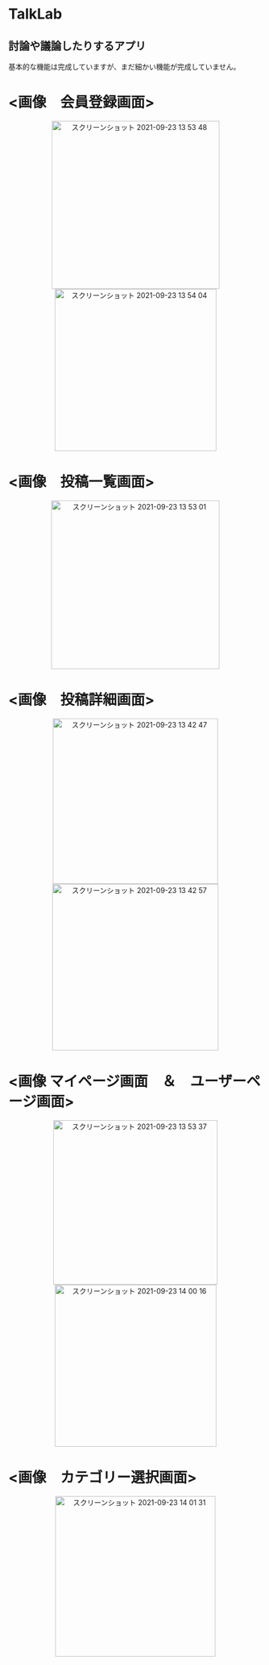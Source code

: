 # TalkLab 
<h2>討論や議論したりするアプリ</h2>
基本的な機能は完成していますが、まだ細かい機能が完成していません。


# <画像　会員登録画面>

<div align="center">
<img width="333" alt="スクリーンショット 2021-09-23 13 53 48" src="https://user-images.githubusercontent.com/67153136/134456396-4b820462-e47e-499d-b4f1-15b0163bba3a.png">
<img width="321" alt="スクリーンショット 2021-09-23 13 54 04" src="https://user-images.githubusercontent.com/67153136/134456403-0d884333-b01f-4a80-a690-9bcc0a814374.png">

</div>

# <画像　投稿一覧画面>

<div align="center">
<img width="334" alt="スクリーンショット 2021-09-23 13 53 01" src="https://user-images.githubusercontent.com/67153136/134456973-fb35afdc-2c2b-4539-a028-25c8dfbc12df.png">

</div>

# <画像　投稿詳細画面>

<div align="center">
  <img width="328" alt="スクリーンショット 2021-09-23 13 42 47" src="https://user-images.githubusercontent.com/67153136/134456520-311c4aad-3f73-425c-92b9-31411d002d15.png">

<img width="330" alt="スクリーンショット 2021-09-23 13 42 57" src="https://user-images.githubusercontent.com/67153136/134456460-360c0722-9267-4d53-81c4-b6139c4945c8.png">

</div>

# <画像 マイページ画面　＆　ユーザーページ画面>

<div align="center">
<img width="326" alt="スクリーンショット 2021-09-23 13 53 37" src="https://user-images.githubusercontent.com/67153136/134456580-e1edb98a-6c88-41e0-b1ed-f594a018d644.png">
  <img width="321" alt="スクリーンショット 2021-09-23 14 00 16" src="https://user-images.githubusercontent.com/67153136/134456936-4419bcda-80a2-46ed-a4e1-05cb6c1dcae2.png">


</div>

# <画像　カテゴリー選択画面>

<div align="center">
<img width="318" alt="スクリーンショット 2021-09-23 14 01 31" src="https://user-images.githubusercontent.com/67153136/134456839-cc207162-942f-4f37-bfb6-f95a77a45f9d.png">

</div>

